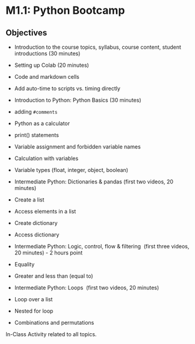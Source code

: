 # M1.1: Python Bootcamp

## Objectives
* Introduction to the course topics, syllabus, course content, student introductions (30 minutes)
* Setting up Colab (20 minutes)
* Code and markdown cells
* Add auto-time to scripts vs. timing directly

* Introduction to Python: Python Basics (30 minutes)
 * adding `#comments`
 * Python as a calculator
 * print() statements
 * Variable assignment and forbidden variable names
 * Calculation with variables
 * Variable types (float, integer, object, boolean) 

* Intermediate Python: Dictionaries & pandas (first two videos, 20 minutes)
 * Create a list
 * Access elements in a list
 * Create dictionary
 * Access dictionary

* Intermediate Python: Logic, control, flow & filtering  (first three videos, 20 minutes) - 2 hours point
 * Equality
 * Greater and less than (equal to)

* Intermediate Python: Loops  (first two videos, 20 minutes)
 * Loop over a list
 * Nested for loop
 * Combinations and permutations

In-Class Activity related to all topics.
